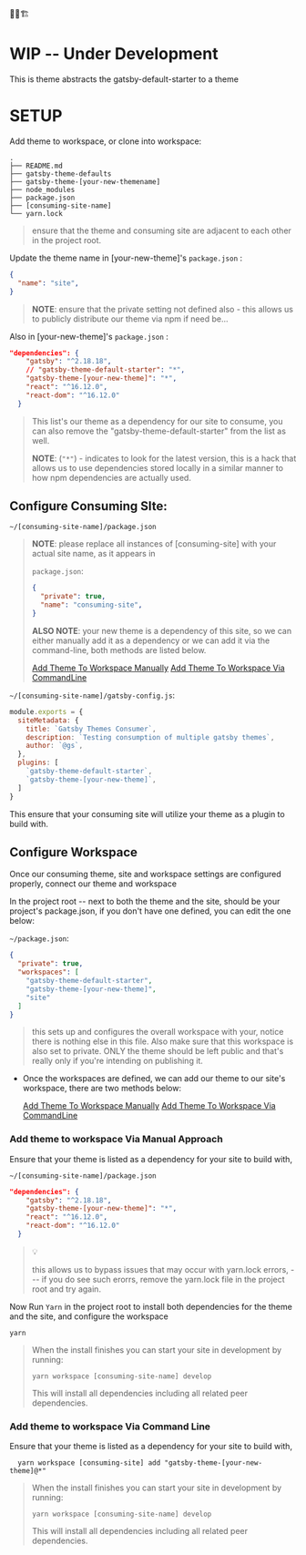 🚨🚧🏗

# WIP -- Under Development

This is theme abstracts the gatsby-default-starter to a theme



# SETUP

Add theme to workspace, or clone into workspace:

```text
.
├── README.md
├── gatsby-theme-defaults
├── gatsby-theme-[your-new-themename]
├── node_modules
├── package.json
├── [consuming-site-name]
└── yarn.lock
```

> ensure that the theme and consuming site are adjacent to each other in the project root. 

Update the theme name in [your-new-theme]'s `package.json` :

```json
{
  "name": "site",
}
```

> **NOTE**: ensure that the private setting not defined also - this allows us to publicly distribute our theme via npm if need be...



Also in  [your-new-theme]'s `package.json` :

```json
"dependencies": {
    "gatsby": "^2.18.18",
   	// "gatsby-theme-default-starter": "*",
    "gatsby-theme-[your-new-theme]": "*",
    "react": "^16.12.0",
    "react-dom": "^16.12.0"
  }
```

> This list's our theme as a dependency for our site to consume, you can also remove the "gatsby-theme-default-starter" from the list as well.
>
> **NOTE**: (`"*"`) - indicates to look for the latest version, this is a hack that allows us to use dependencies stored locally in a similar manner to how npm dependencies are actually used. 





## Configure Consuming SIte:

`~/[consuming-site-name]/package.json`

> **NOTE**: please replace all instances of [consuming-site] with your actual site name, as it appears in 
>
>  `package.json`:
>
> ```json
> {
>   "private": true,
>   "name": "consuming-site",
> }
> ```
>
> **ALSO NOTE**: your new theme is a dependency of this site, so we can either manually add it as a dependency or we can add it via the command-line, both methods are listed below.
>
> [Add Theme To Workspace Manually](#manual-method)	[Add Theme To Workspace Via CommandLine](#cli-method)



`~/[consuming-site-name]/gatsby-config.js`:

```js
module.exports = {
  siteMetadata: {
    title: `Gatsby Themes Consumer`,
    description: `Testing consumption of multiple gatsby themes`,
    author: `@gs`,
  },
  plugins: [
    `gatsby-theme-default-starter`,
    `gatsby-theme-[your-new-theme]`,
  ]
}
```

This ensure that your consuming site will utilize your theme as a plugin to build with.



## Configure Workspace

Once our consuming theme, site and workspace settings are configured properly, connect our theme and workspace 

In the project root -- next to both the theme and the site, should be your project's package.json, if you don't have one defined, you can edit the one below:

`~/package.json`:

```json
{
  "private": true,
  "workspaces": [
    "gatsby-theme-default-starter",
    "gatsby-theme-[your-new-theme]",
    "site"
  ]
}

```

> this sets up and configures the overall workspace with your, notice there is nothing else in this file. Also make sure that this workspace is also set to private. ONLY the theme should be left public and that's really only if you're intending on publishing it.

- Once the workspaces are defined, we can add our theme to our site's workspace, there are two methods below:

  [Add Theme To Workspace Manually](#manual-method)	[Add Theme To Workspace Via CommandLine](#cli-method)





### <a name="manual-method"> Add theme to workspace Via Manual Approach</a>

Ensure that your theme is listed as a dependency for your site to build with, 

`~/[consuming-site-name]/package.json`

```json
"dependencies": {
    "gatsby": "^2.18.18",
    "gatsby-theme-[your-new-theme]": "*",  
    "react": "^16.12.0",
    "react-dom": "^16.12.0"
  }
```

>  💡
>
> this allows us to bypass issues that may occur with yarn.lock errors, --- if you do see such erorrs, remove the yarn.lock file in the project root and try again. 

Now Run `Yarn` in the project root to install both dependencies for the theme and the site, and configure the workspace

```shell
yarn
```

> When the install finishes you can start your site in development by running:
>
> ```shell
> yarn workspace [consuming-site-name] develop
> ```
>
> This will install all dependencies including all related peer dependencies. 





### <a name="cli-method">Add theme to workspace Via Command Line</a>

Ensure that your theme is listed as a dependency for your site to build with, 

```shell
  yarn workspace [consuming-site] add "gatsby-theme-[your-new-theme]@*"
```

> When the install finishes you can start your site in development by running:
>
> ```shell
> yarn workspace [consuming-site-name] develop
> ```
>
> This will install all dependencies including all related peer dependencies. 

